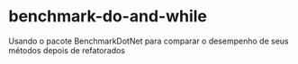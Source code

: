 # benchmark-do-and-while
Usando o pacote BenchmarkDotNet para comparar o desempenho de seus métodos depois de refatorados
